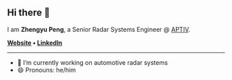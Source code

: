 ## Hi there 👋

I am **Zhengyu Peng**, a Senior Radar Systems Engineer @ [APTIV](https://www.aptiv.com/).

**[Website](https://zpeng.me) • [LinkedIn](https://www.linkedin.com/in/zhengyup/)**

---

- 🔭 I’m currently working on automotive radar systems
- 😄 Pronouns: he/him

<!--
**rookiepeng/rookiepeng** is a ✨ _special_ ✨ repository because its `README.md` (this file) appears on your GitHub profile.

Here are some ideas to get you started:

- 🔭 I’m currently working on ...
- 🌱 I’m currently learning ...
- 👯 I’m looking to collaborate on ...
- 🤔 I’m looking for help with ...
- 💬 Ask me about ...
- 📫 How to reach me: ...
- 😄 Pronouns: ...
- ⚡ Fun fact: ...
-->
